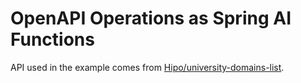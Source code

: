 # OpenAPI Operations as Spring AI Functions

API used in the example comes
from [Hipo/university-domains-list](https://github.com/Hipo/university-domains-list).

